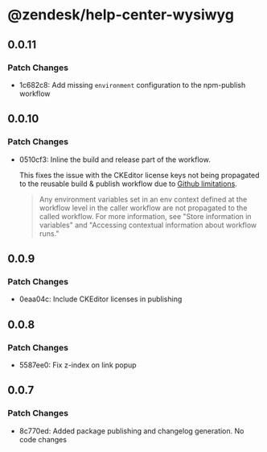 # @zendesk/help-center-wysiwyg

## 0.0.11

### Patch Changes

- 1c682c8: Add missing `environment` configuration to the npm-publish workflow

## 0.0.10

### Patch Changes

- 0510cf3: Inline the build and release part of the workflow.

  This fixes the issue with the CKEditor license keys not being propagated to the reusable build & publish workflow due to [Github limitations](https://docs.github.com/en/actions/sharing-automations/reusing-workflows#limitations).

  > Any environment variables set in an env context defined at the workflow level in the caller workflow are not propagated to the called workflow. For more information, see "Store information in variables" and "Accessing contextual information about workflow runs."

## 0.0.9

### Patch Changes

- 0eaa04c: Include CKEditor licenses in publishing

## 0.0.8

### Patch Changes

- 5587ee0: Fix z-index on link popup

## 0.0.7

### Patch Changes

- 8c770ed: Added package publishing and changelog generation. No code changes
